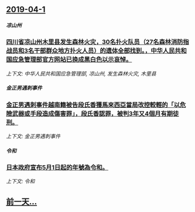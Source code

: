 ## [2019-04-1](/news/2019/04/1/index.md)

##### 凉山州
### [四川省凉山州木里县发生森林火灾，30名扑火队员（27名森林消防指战员和3名干部群众地方扑火人员）的遗体全部找到。，中华人民共和国应急管理部官方网站已换成黑白色以示哀悼。](/news/2019/04/1/四川省凉山州木里县发生森林火灾-30名扑火队员-27名森林消防指战员和3名干部群众地方扑火人员-的遗体全部找到-中华人.md)
_上下文: 中华人民共和国应急管理部, 凉山州, 发生森林火灾, 木里县_

##### 金正男遇刺事件
### [金正男遇刺事件越南籍被告段氏香獲馬來西亞當局改控較輕的「以危險武器或手段造成傷害罪」，段氏香認罪，被判3年又4個月有期徒刑。 ](/news/2019/04/1/金正男遇刺事件越南籍被告段氏香獲馬來西亞當局改控較輕的-以危險武器或手段造成傷害罪-段氏香認罪-被判3年又4個月有期徒.md)
_上下文: 金正男遇刺事件_

##### 令和
### [日本政府宣布5月1日起的年號為令和。 ](/news/2019/04/1/日本政府宣布5月1日起的年號為令和.md)
_上下文: 令和_

## [前一天...](/news/2019/03/31/index.md)

